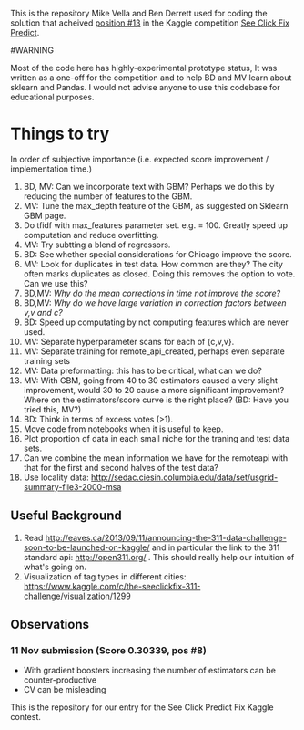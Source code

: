 This is the repository Mike Vella and Ben Derrett used for coding the solution that acheived [position #13](https://www.kaggle.com/c/see-click-predict-fix/leaderboard) in the Kaggle competition [See Click Fix Predict](https://www.kaggle.com/c/see-click-predict-fix/).

#WARNING

Most of the code here has highly-experimental prototype status, It was written as a one-off for the competition and to help BD and MV learn about sklearn and Pandas. I would not advise anyone to use this codebase for educational purposes.

# Things to try
In order of subjective importance (i.e. expected score improvement / implementation time.)

1. BD, MV: Can we incorporate text with GBM? Perhaps we do this by reducing the number of features to the GBM.
1. MV: Tune the max_depth feature of the GBM, as suggested on Sklearn GBM page.
1. Do tfidf with max_features parameter set. e.g. = 100. Greatly speed up computation and reduce overfitting.
1. MV: Try subtting a blend of regressors. 
1. BD: See whether special considerations for Chicago improve the score.
1. MV: Look for duplicates in test data. How common are they? The city often marks duplicates as closed. Doing this removes the option to vote. Can we use this?
1. BD,MV: _Why do the mean corrections in time not improve the score?_
1. BD,MV: _Why do we have large variation in correction factors between v,v and c?_
1. BD: Speed up computating by not computing features which are never used.
1. MV: Separate hyperparameter scans for each of {c,v,v}. 
1. MV: Separate training for remote\_api\_created, perhaps even separate training sets
1. MV: Data preformatting: this has to be critical, what can we do?
1. MV: With GBM, going from 40 to 30 estimators caused a very slight improvement, would 30 to 20 cause a more significant improvement? Where on the estimators/score curve is the right place? (BD: Have you tried this, MV?)
1. BD: Think in terms of excess votes (>1).
1. Move code from notebooks when it is useful to keep.
1. Plot proportion of data in each small niche for the traning and test data sets.
1. Can we combine the mean information we have for the remoteapi with that for the first and second halves of the test data?
1. Use locality data: http://sedac.ciesin.columbia.edu/data/set/usgrid-summary-file3-2000-msa

## Useful Background
1. Read http://eaves.ca/2013/09/11/announcing-the-311-data-challenge-soon-to-be-launched-on-kaggle/ and in particular the link to the 311 standard api: http://open311.org/ . This should really help our intuition of what's going on.
1. Visualization of tag types in different cities: https://www.kaggle.com/c/the-seeclickfix-311-challenge/visualization/1299


## Observations

### 11 Nov submission (Score 0.30339, pos #8)

- With gradient boosters increasing the number of estimators can be counter-productive
- CV can be misleading




This is the repository for our entry for the See Click Predict Fix Kaggle contest.

